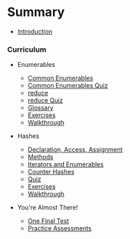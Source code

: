 # Summary

* [Introduction](README.md)

### Curriculum

* Enumerables
  * [Common Enumerables](part1-enumerables/enumerables.md)
  * [Common Enumerables Quiz](part1-enumerables/enum_quiz.md)
  * [reduce](part1-enumerables/reduce.md)
  * [reduce Quiz](part1-enumerables/reduce_quiz.md)
  * [Glossary](part1-enumerables/glossary.md)
  * [Exercises](part1-enumerables/exercises.md)
  * [Walkthrough](part1-enumerables/walkthrough.md)

* Hashes
  * [Declaration, Access, Assignment](part2-hashes/daa.md)
  * [Methods](part2-hashes/methods.md)
  * [Iterators and Enumerables](part2-hashes/iterators_enumerables.md)
  * [Counter Hashes](part2-hashes/counter_hashes.md)
  * [Quiz](part2-hashes/quiz.md)
  * [Exercises](part2-hashes/exercises.md)
  * [Walkthrough](part2-hashes/walkthrough.md)

* You're Almost There!
  * [One Final Test](part3-outro/final_test.md)
  * [Practice Assessments](part3-outro/assessments.md)
